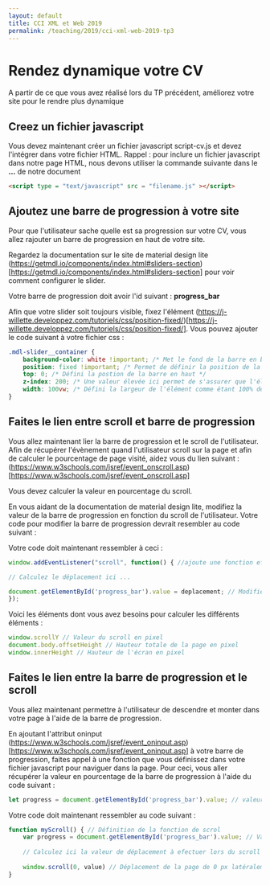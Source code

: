 ```yaml
---
layout: default
title: CCI XML et Web 2019
permalink: /teaching/2019/cci-xml-web-2019-tp3
---
```


# Rendez dynamique votre CV
A partir de ce que vous avez réalisé lors du TP précédent, améliorez votre site pour le rendre plus dynamique

## Creez un fichier javascript
Vous devez maintenant créer un fichier javascript script-cv.js et devez l'intégrer dans votre fichier HTML.
Rappel : pour inclure un fichier javascript dans notre page HTML, nous devons utiliser la commande suivante dans le **<head>...</head>** de notre document
``` html
<script type = "text/javascript" src = "filename.js" ></script>
```

## Ajoutez une barre de progression à votre site
Pour que l'utilisateur sache quelle est sa progression sur votre CV, vous allez rajouter un barre de progression en haut de votre site.

Regardez la documentation sur le site de material design lite (https://getmdl.io/components/index.html#sliders-section)[https://getmdl.io/components/index.html#sliders-section] pour voir comment configurer le slider.

Votre barre de progression doit avoir l'id suivant : **progress_bar**

Afin que votre slider soit toujours visible, fixez l'élément (https://j-willette.developpez.com/tutoriels/css/position-fixed/)[https://j-willette.developpez.com/tutoriels/css/position-fixed/]. Vous pouvez ajouter le code suivant à votre fichier css :
```css
.mdl-slider__container {
    background-color: white !important; /* Met le fond de la barre en blanc */
    position: fixed !important; /* Permet de définir la position de la barre comme fixe */
    top: 0; /* Défini la postion de la barre en haut */
    z-index: 200; /* Une valeur élevée ici permet de s'assurer que l'élément est au dessus des autres */
    width: 100vw; /* Défini la largeur de l'élément comme étant 100% de la largeur de l'écran */
}
```

## Faites le lien entre scroll et barre de progression
Vous allez maintenant lier la barre de progression et le scroll de l'utilisateur. Afin de récupérer l'évènement quand l'utilisateur scroll sur la page et afin de calculer le pourcentage de page visité, aidez vous du lien suivant : (https://www.w3schools.com/jsref/event_onscroll.asp)[https://www.w3schools.com/jsref/event_onscroll.asp]

Vous devez calculer la valeur en pourcentage du scroll.

En vous aidant de la documentation de material design lite, modifiez la valeur de la barre de progression en fonction du scroll de l'utilisateur. Votre code pour modifier la barre de progression devrait resembler au code suivant :

Votre code doit maintenant ressembler à ceci :
```javascript
window.addEventListener("scroll", function() { //ajoute une fonction efectuée lorsque l'utilisateur scroll sur la page

// Calculez le déplacement ici ...

document.getElementById('progress_bar').value = deplacement; // Modifie la valeur de la barre de progression pour qu'elle corresponde au déplacement du scroll
});
```
Voici les éléments dont vous avez besoins pour calculer les différents éléments :
```javascript
window.scrollY // Valeur du scroll en pixel
document.body.offsetHeight // Hauteur totale de la page en pixel
window.innerHeight // Hauteur de l'écran en pixel
```

## Faites le lien entre la barre de progression et le scroll
Vous allez maintenant permettre à l'utilisateur de descendre et monter dans votre page à l'aide de la barre de progression.

En ajoutant l'attribut oninput (https://www.w3schools.com/jsref/event_oninput.asp)[https://www.w3schools.com/jsref/event_oninput.asp] à votre barre de progression, faites appel à une fonction que vous définissez dans votre fichier javascript pour naviguer dans la page.
Pour ceci, vous aller récupérer la valeur en pourcentage de la barre de progression à l'aide du code suivant :
```javascript
let progress = document.getElementById('progress_bar').value; // valeur de la barre de progression
```
Votre code doit maintenant ressembler au code suivant :
```javascript
function myScroll() { // Définition de la fonction de scrol
    var progress = document.getElementById('progress_bar').value; // Valeur de la barre de progression
    
    // Calculez ici la valeur de déplacement à efectuer lors du scroll
    
    window.scroll(0, value) // Déplacement de la page de 0 px latéralement et 'value' px horizontalement
}
```
